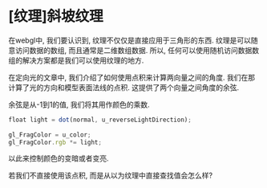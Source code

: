 # [纹理]斜坡纹理

在webgl中, 我们要认识到, 纹理不仅仅是直接应用于三角形的东西. 纹理是可以随意访问数据的数组, 而且通常是二维数组数据. 所以, 任何可以使用随机访问数据数组的解决方案都是我们可以使用纹理的地方. 

在定向光的文章中, 我们介绍了如何使用点积来计算两向量之间的角度. 我们在那计算了光的方向和模型表面法线的点积. 这提供了两个向量之间角度的余弦.

余弦是从-1到1的值, 我们将其用作颜色的乘数.

```js
float light = dot(normal, u_reverseLightDirection);
 
gl_FragColor = u_color;
gl_FragColor.rgb *= light;
```

以此来控制颜色的变暗或者变亮. 

若我们不直接使用该点积, 而是从以为纹理中直接查找值会怎么样?

